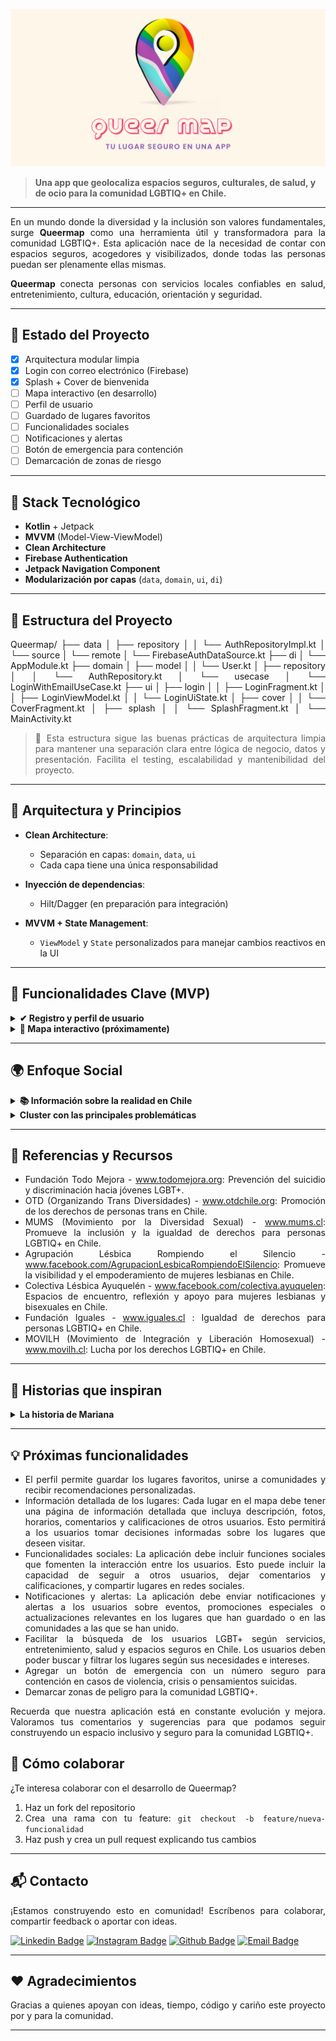 ![Queermap Banner](Queermapbanner.png)


> **Una app que geolocaliza espacios seguros, culturales, de salud, y de ocio para la comunidad LGBTIQ+ en Chile.**

---

<div align="justify">

En un mundo donde la diversidad y la inclusión son valores fundamentales, surge **Queermap** como una herramienta útil y transformadora para la comunidad LGBTIQ+. Esta aplicación nace de la necesidad de contar con espacios seguros, acogedores y visibilizados, donde todas las personas puedan ser plenamente ellas mismas.

**Queermap** conecta personas con servicios locales confiables en salud, entretenimiento, cultura, educación, orientación y seguridad.

---

## 🚀 Estado del Proyecto

- [x] Arquitectura modular limpia
- [x] Login con correo electrónico (Firebase)
- [x] Splash + Cover de bienvenida
- [ ] Mapa interactivo (en desarrollo)
- [ ] Perfil de usuario
- [ ] Guardado de lugares favoritos
- [ ] Funcionalidades sociales
- [ ] Notificaciones y alertas
- [ ] Botón de emergencia para contención
- [ ] Demarcación de zonas de riesgo

---

## 🧠 Stack Tecnológico

- **Kotlin** + Jetpack
- **MVVM** (Model-View-ViewModel)
- **Clean Architecture**
- **Firebase Authentication**
- **Jetpack Navigation Component**
- **Modularización por capas** (`data`, `domain`, `ui`, `di`)

---

## 📁 Estructura del Proyecto

Queermap/
├── data
│ ├── repository
│ │ └── AuthRepositoryImpl.kt
│ └── source
│ └── remote
│ └── FirebaseAuthDataSource.kt
├── di
│ └── AppModule.kt
├── domain
│ ├── model
│ │ └── User.kt
│ ├── repository
│ │ └── AuthRepository.kt
│ └── usecase
│ └── LoginWithEmailUseCase.kt
├── ui
│ ├── login
│ │ ├── LoginFragment.kt
│ │ ├── LoginViewModel.kt
│ │ └── LoginUiState.kt
│ ├── cover
│ │ └── CoverFragment.kt
│ ├── splash
│ │ └── SplashFragment.kt
│ └── MainActivity.kt

> 🔹 Esta estructura sigue las buenas prácticas de arquitectura limpia para mantener una separación clara entre lógica de negocio, datos y presentación. Facilita el testing, escalabilidad y mantenibilidad del proyecto.

---

## 🧩 Arquitectura y Principios

- **Clean Architecture**:
    - Separación en capas: `domain`, `data`, `ui`
    - Cada capa tiene una única responsabilidad

- **Inyección de dependencias**:
    - Hilt/Dagger (en preparación para integración)

- **MVVM + State Management**:
    - `ViewModel` y `State` personalizados para manejar cambios reactivos en la UI

---
## 📌 Funcionalidades Clave (MVP)

<details>
<summary><b>✔ Registro y perfil de usuario</b></summary>
Los usuarios pueden registrarse mediante correo electrónico y crear su perfil inicial usando Firebase Authentication.
</details>

<details>
<summary><b>📍 Mapa interactivo (próximamente)</b></summary>
El corazón de la aplicación será un mapa donde las personas podrán ubicar y compartir espacios seguros y relevantes para la comunidad LGBTIQ+.
</details>

---

## 🌍 Enfoque Social

<details>
<summary><b>📚 Información sobre la realidad en Chile</b></summary>

Aunque Chile ha avanzado en leyes de igualdad, persisten desafíos como los crímenes de odio, discriminación laboral y exclusión social. Queermap busca combatir estas barreras desde la tecnología, visibilizando lugares seguros, iniciativas comunitarias y recursos críticos para el bienestar.

</details>

<details>  
<summary><b>Cluster con las principales problemáticas</b></summary>
<br>

![cluster](clustermap.png)

</details>

---

## 🧪 Referencias y Recursos

  - Fundación Todo Mejora - www.todomejora.org: Prevención del suicidio y discriminación hacia jóvenes LGBT+.
  - OTD (Organizando Trans Diversidades) - www.otdchile.org: Promoción de los derechos de personas trans en Chile.
  - MUMS (Movimiento por la Diversidad Sexual) - www.mums.cl: Promueve la inclusión y la igualdad de derechos para personas LGBTIQ+ en Chile.
  - Agrupación Lésbica Rompiendo el Silencio - www.facebook.com/AgrupacionLesbicaRompiendoElSilencio: Promueve la visibilidad y el empoderamiento de mujeres lesbianas en Chile.
  - Colectiva Lésbica Ayuquelén - www.facebook.com/colectiva.ayuquelen: Espacios de encuentro, reflexión y apoyo para mujeres lesbianas y bisexuales en Chile.
  - Fundación Iguales - www.iguales.cl : Igualdad de derechos para personas LGBTIQ+ en Chile.
  - MOVILH (Movimiento de Integración y Liberación Homosexual) - www.movilh.cl: Lucha por los derechos LGBTIQ+ en Chile.

---

## 📖 Historias que inspiran

<details>
<summary><b>La historia de Mariana</b></summary>

En un rincón de Viña del Mar, una joven lesbiana llamada Mariana buscaba desesperadamente un espacio seguro donde poder ser ella misma, expresar su amor y conectar con otros individuos que compartieran su realidad. Pero se encontró con un muro de discriminación y desconocimiento. Fue entonces cuando descubrió Queermap, un mapa digital que prometía una experiencia transformadora.
Con solo un toque en su pantalla, Mariana se adentró en un mundo de colores vibrantes que reflejaban su identidad y respetaban la diversidad. Encontró una amplia gama de servicios, desde entretenimiento hasta salud y orientación, todo diseñado específicamente para satisfacer las necesidades de la comunidad LGBT+.

Pero Queermap no solo se trataba de encontrar lugares y servicios, sino también de enfrentar desafíos más profundos. La aplicación estaba comprometida con la prevención del suicidio en la comunidad LGBT+ y ofrecía recursos y enlaces a organizaciones que brindaban apoyo y ayuda en momentos difíciles.

Mariana encontró una comunidad que la apoyaba en su viaje personal y juntos desafiaron la discriminación, luchando por la igualdad de derechos. La aplicación se convirtió en un faro de esperanza y en un catalizador para el cambio social, abriendo puertas y corazones en un camino hacia un futuro más inclusivo y respetuoso.

</details>

---

## 💡 Próximas funcionalidades

  - El perfil permite guardar los lugares favoritos, unirse a comunidades y recibir recomendaciones personalizadas.
  - Información detallada de los lugares: Cada lugar en el mapa debe tener una página de información detallada que incluya descripción, fotos, horarios, comentarios y calificaciones de otros usuarios. Esto permitirá a los usuarios tomar decisiones informadas sobre los lugares que deseen visitar.
  - Funcionalidades sociales: La aplicación debe incluir funciones sociales que fomenten la interacción entre los usuarios. Esto puede incluir la capacidad de seguir a otros usuarios, dejar comentarios y calificaciones, y compartir lugares en redes sociales.
  - Notificaciones y alertas: La aplicación debe enviar notificaciones y alertas a los usuarios sobre eventos, promociones especiales o actualizaciones relevantes en los lugares que han guardado o en las comunidades a las que se han unido.
  - Facilitar la búsqueda de los usuarios LGBT+ según servicios, entretenimiento, salud y espacios seguros en Chile. Los usuarios deben poder buscar y filtrar los lugares según sus necesidades e intereses.
  - Agregar un botón de emergencia con un número seguro para contención en casos de violencia, crisis o pensamientos suicidas.
  - Demarcar zonas de peligro para la comunidad LGBTIQ+.

Recuerda que nuestra aplicación está en constante evolución y mejora. Valoramos tus comentarios y sugerencias para que podamos seguir construyendo un espacio inclusivo y seguro para la comunidad LGBTIQ+.


## 🧪 Cómo colaborar

¿Te interesa colaborar con el desarrollo de Queermap?

1. Haz un fork del repositorio
2. Crea una rama con tu feature: `git checkout -b feature/nueva-funcionalidad`
3. Haz push y crea un pull request explicando tus cambios

---

## 📬 Contacto

¡Estamos construyendo esto en comunidad! Escríbenos para colaborar, compartir feedback o aportar con ideas.

[![Linkedin Badge](https://img.shields.io/badge/-javimutis-blue?style=flat-square&logo=Linkedin&logoColor=white&link=https://www.linkedin.com/in/javimutis/)](https://www.linkedin.com/in/javimutis/)
[![Instagram Badge](https://img.shields.io/badge/-javi.mutis-E4405F?style=flat-square&labelColor=E4405F&logo=instagram&logoColor=white&link=https://www.instagram.com/javi.mutis/)](https://www.instagram.com/javi.mutis/)
[![Github Badge](https://img.shields.io/badge/-javimutis-black?style=flat-square&logo=github&logoColor=white&link=https://github.com/javimutis)](https://github.com/javimutis)
[![Email Badge](https://img.shields.io/badge/-javimutisdev%40gmail.com-red?style=flat-square&logo=gmail&logoColor=white&link=mailto:javimutisdev%40gmail.com)](mailto:javimutisdev@gmail.com)

---

## ❤️ Agradecimientos

Gracias a quienes apoyan con ideas, tiempo, código y cariño este proyecto por y para la comunidad.

---

</div>